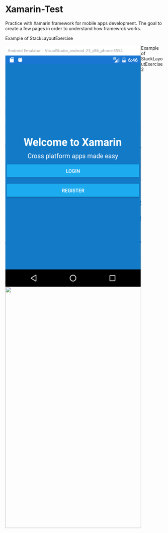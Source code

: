 # Xamarin-Test
Practice with Xamarin framework for mobile apps development.
The goal to create a few pages in order to understand how framewrok works.

Example of StackLayoutExercise

<a href="url"><img src="https://github.com/PyArchitect/Xamarin-Test/blob/master/XamarinApp.png?raw=true" align="left" height="768" width="432" ></a>
	
Example of StackLayoutExercise2

<a href="url"><img src="https://github.com/PyArchitect/Xamarin-Test/blob/master/XamarinApp.png2?raw=true" align="left" height="768" width="432" ></a>
	
